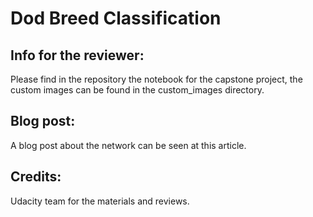 # Dod Breed Classification 
## Info for the reviewer:
Please find in the repository the notebook for the capstone project, the custom images can be found in the custom_images directory.
## Blog post:
A blog post about the network can be seen at this article.
## Credits:
Udacity team for the materials and reviews.